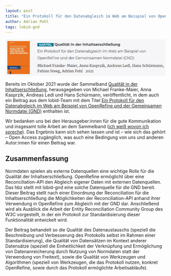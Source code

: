 ```yaml
---
layout: post
title: "Ein Protokoll für den Datenabgleich im Web am Beispiel von OpenRefine und der Gemeinsamen Normdatei (GND)"
author: Adrian Pohl
tags: lobid-gnd
---
```


<img src="/images/recon-article-screenshot.png" alt="Screenshot mit bibliographischen Angaben des Beitrags von der De-Gruyter-Webseite.">

Bereits im Oktober 2021 wurde der Sammelband [Qualität in der Inhaltserschließung](https://doi.org/10.1515/9783110691597), herausgegeben von Michael Franke-Maier, Anna Kasprzik, Andreas Ledl und Hans Schürmann, veröffentlicht, in dem auch ein Beitrag aus dem lobid-Team mit dem Titel <a href="https://doi.org/10.1515/9783110691597-013">Ein Protokoll für den Datenabgleich im Web am Beispiel von OpenRefine und der Gemeinsamen Normdatei (GND)</a> enthalten ist.

Wir bedanken uns bei den Herausgeber:innen für die gute Kommunikation und insgesamt tolle Arbeit an dem Sammelband (<a href="https://www.uebertext.org/2014/03/sammelband-herausgeben-gelernt.html">ich weiß wovon ich spreche</a>). Das Ergebnis kann sich sehen lassen und ist – wie sich das gehört – Open Access zugänglich, was auch eine Bedingung von uns und anderen Autor:innen für einen Beitrag war.

## Zusammenfassung

Normdaten spielen als externe Datenquellen eine wichtige Rolle für die Qualität der Inhaltserschließung. OpenRefine ermöglicht über eine Reconciliation-API den Abgleich eigener Daten mit externen Datenquellen. Das hbz stellt mit lobid-gnd eine solche Datenquelle für die GND bereit. Dieser Beitrag stellt nach einer Einordnung der Reconciliation für die Inhaltserschließung die Möglichkeiten der Reconciliation-API anhand ihrer Verwendung in OpenRefine zum Abgleich mit der GND dar. Anschließend wird als Ausblick die Arbeit der Entity Reconciliation Community Group des W3C vorgestellt, in der ein Protokoll zur Standardisierung dieser Funktionalität entwickelt wird.

Der Beitrag behandelt so die Qualität des Datenaustauschs (speziell die Beschreibung und Verbesserung des Protokolls selbst im Rahmen einer Standardisierung), die Qualität von Datensätzen im Kontext anderer Datensätze (speziell die Einheitlichkeit der Verknüpfung und Ermöglichung von Datenanreicherung durch Nutzung von Normdaten statt der Verwendung von Freitext), sowie die Qualität von Werkzeugen und Algorithmen (speziell von Werkzeugen, die das Protokoll nutzen, konkret OpenRefine, sowie durch das Protokoll ermöglichte Arbeitsabläufe).


